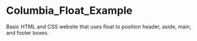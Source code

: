 # Columbia_Float_Example
Basic HTML and CSS website that uses float to position header, aside, main, and footer boxes.
